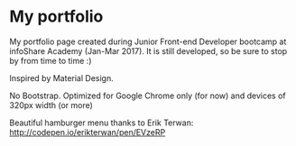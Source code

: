 My portfolio
============

My portfolio page created during Junior Front-end Developer bootcamp at infoShare Academy (Jan-Mar 2017). It is still developed, so be sure to stop by from time to time :)

Inspired by Material Design.

No Bootstrap. Optimized for Google Chrome only (for now) and devices of 320px width (or more)

Beautiful hamburger menu thanks to Erik Terwan: http://codepen.io/erikterwan/pen/EVzeRP
